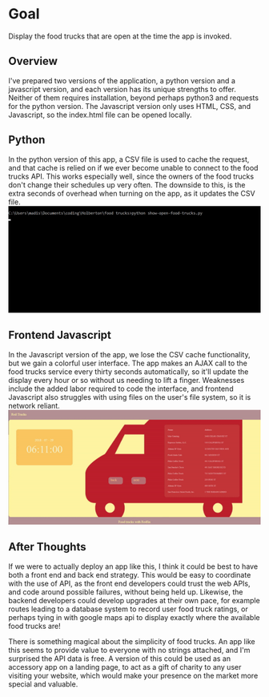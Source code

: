 # Goal
Display the food trucks that are open at the time the app is invoked.

## Overview
I've prepared two versions of the application, a python version and a javascript version, and each version has its unique strengths to offer. Neither of them requires installation, beyond perhaps python3 and requests for the python version. The Javascript version only uses HTML, CSS, and Javascript, so the index.html file can be opened locally.

## Python
In the python version of this app, a CSV file is used to cache the request, and that cache is relied on if we ever become unable to connect to the food trucks API. This works especially well, since the owners of the food trucks don't change their schedules up very often. The downside to this, is the extra seconds of overhead when turning on the app, as it updates the CSV file.
![console](https://github.com/jamangi/redtrucks/blob/master/images/console.gif)

## Frontend Javascript
In the Javascript version of the app, we lose the CSV cache functionality, but we gain a colorful user interface. The app makes an AJAX call to the food trucks service every thirty seconds automatically, so it'll update the display every hour or so without us needing to lift a finger. Weaknesses include the added labor required to code the interface, and frontend Javascript also struggles with using files on the user's file system, so it is network reliant.
![javascript](https://github.com/jamangi/redtrucks/blob/master/images/redtrucks.gif)

## After Thoughts
If we were to actually deploy an app like this, I think it could be best to have both a front end and back end strategy. This would be easy to coordinate with the use of API, as the front end developers could trust the web APIs, and code around possible failures, without being held up. Likewise, the backend developers could develop upgrades at their own pace, for example routes leading to a database system to record user food truck ratings, or perhaps tying in with google maps api to display exactly where the available food trucks are!

There is something magical about the simplicity of food trucks. An app like this seems to provide value to everyone with no strings attached, and I'm surprised the API data is free. A version of this could be used as an accessory app on a landing page, to act as a gift of charity to any user visiting your website, which would make your presence on the market more special and valuable.
